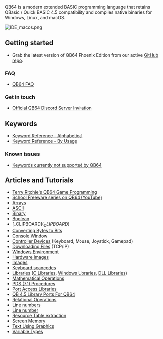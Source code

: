 QB64 is a modern extended BASIC programming language that retains QBasic / Quick BASIC 4.5 compatibility and compiles native binaries for Windows, Linux, and macOS.

![IDE_macos.png](IDE_macos.png)

## Getting started

* Grab the latest version of QB64 Phoenix Edition from our active [GitHub repo](https://github.com/QB64Official/qb64/releases/latest).

### FAQ

* [QB64 FAQ](QB64_FAQ)

### Get in touch

* [Official QB64 Discord Server Invitation](https://discord.gg/A3HmUe2mv8)

## Keywords

* [Keyword Reference - Alphabetical](Keyword_Reference_-_Alphabetical)
* [Keyword Reference - By Usage](Keyword_Reference_-_By_Usage)

### Known issues

* [Keywords currently not supported by QB64](Keywords_currently_not_supported_by_QB64)

## Articles and Tutorials

* [Terry Ritchie's QB64 Game Programming](http://www.qb64sourcecode.com)
* [School Freeware series on QB64 (YouTube)](https://www.youtube.com/watch?v=hE-Voij5k5Q&list=PLF6199808BD4901E1)
* [Arrays](Arrays)
* [ASCII](ASCII)
* [Binary](Binary)
* [Boolean](Boolean)
* [_CLIPBOARD$](_CLIPBOARD$)
* [Converting Bytes to Bits](Converting_Bytes_to_Bits)
* [Console Window](Console_Window)
* [Controller Devices](Controller_Devices) (Keyboard, Mouse, Joystick, Gamepad)
* [Downloading Files](Downloading_Files) (TCP/IP)
* [Windows Environment](Windows_Environment)
* [Hardware images](Hardware_images)
* [Images](Images)
* [Keyboard scancodes](Keyboard_scancodes)
* [Libraries](Libraries) ([C Libraries](C_Libraries), [Windows Libraries](Windows_Libraries), [DLL Libraries](DLL_Libraries))
* [Mathematical Operations](Mathematical_Operations)
* [PDS (7.1) Procedures](PDS_(7.1)_Procedures)
* [Port Access Libraries](Port_Access_Libraries)
* [QB 4.5 Library Ports For QB64](QB_4.5_Library_Ports_For_QB64)
* [Relational Operations](Relational_Operations)
* [Line numbers](Line_numbers)
* [Line number](Line_number)
* [Resource Table extraction](Resource_Table_extraction)
* [Screen Memory](Screen_Memory)
* [Text Using Graphics](Text_Using_Graphics)
* [Variable Types](Variable_Types)